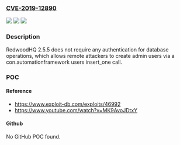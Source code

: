 ### [CVE-2019-12890](https://cve.mitre.org/cgi-bin/cvename.cgi?name=CVE-2019-12890)
![](https://img.shields.io/static/v1?label=Product&message=n%2Fa&color=blue)
![](https://img.shields.io/static/v1?label=Version&message=n%2Fa&color=blue)
![](https://img.shields.io/static/v1?label=Vulnerability&message=n%2Fa&color=brighgreen)

### Description

RedwoodHQ 2.5.5 does not require any authentication for database operations, which allows remote attackers to create admin users via a con.automationframework users insert_one call.

### POC

#### Reference
- https://www.exploit-db.com/exploits/46992
- https://www.youtube.com/watch?v=MK9AvoJDtxY

#### Github
No GitHub POC found.

